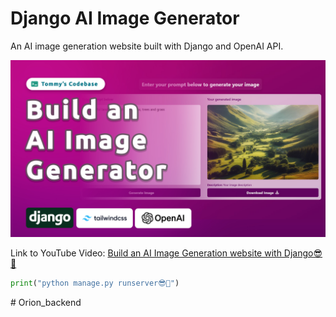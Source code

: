 # Django AI Image Generator

An AI image generation website built with Django and OpenAI API.

![App Thumbnail](./image%20generator.jpg)

Link to YouTube Video: [Build an AI Image Generation website with Django😎🚀](https://youtu.be/JdPBFdF6z2E)

```python
print("python manage.py runserver😎🚀")
```
#   O r i o n _ b a c k e n d 
 
 